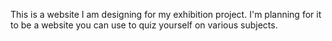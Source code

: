 This is a website I am designing for my exhibition project. I'm planning for it to be a website you can use to quiz yourself on various subjects.